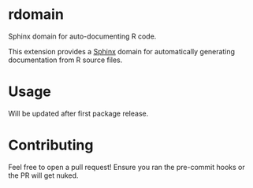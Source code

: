 # rdomain
Sphinx domain for auto-documenting R code.

This extension provides a [Sphinx](http://www.sphinx-doc.org/en/master/index.html) domain for automatically generating
documentation from R source files.

# Usage

Will be updated after first package release.

# Contributing

Feel free to open a pull request! Ensure you ran the pre-commit hooks or the PR will get nuked.
